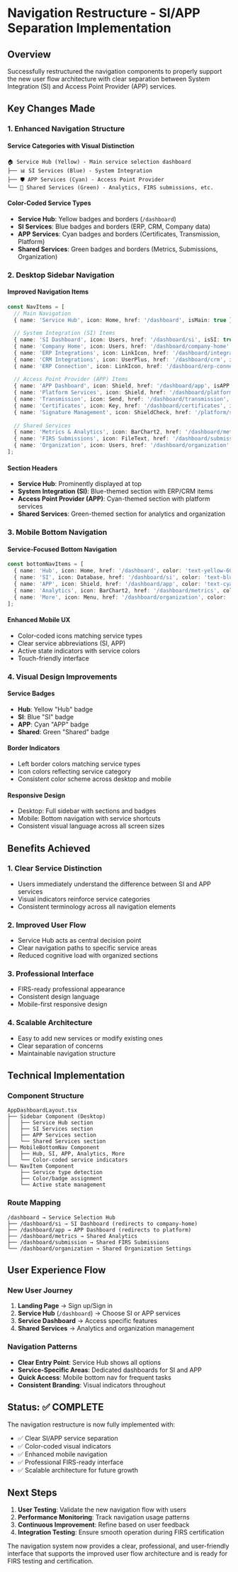 # Navigation Restructure - SI/APP Separation Implementation

## Overview

Successfully restructured the navigation components to properly support the new user flow architecture with clear separation between System Integration (SI) and Access Point Provider (APP) services.

## Key Changes Made

### 1. **Enhanced Navigation Structure**

#### **Service Categories with Visual Distinction**
```
🏠 Service Hub (Yellow) - Main service selection dashboard
├── 📊 SI Services (Blue) - System Integration
├── 🛡️ APP Services (Cyan) - Access Point Provider  
└── 🤝 Shared Services (Green) - Analytics, FIRS submissions, etc.
```

#### **Color-Coded Service Types**
- **Service Hub**: Yellow badges and borders (`/dashboard`)
- **SI Services**: Blue badges and borders (ERP, CRM, Company data)
- **APP Services**: Cyan badges and borders (Certificates, Transmission, Platform)
- **Shared Services**: Green badges and borders (Metrics, Submissions, Organization)

### 2. **Desktop Sidebar Navigation**

#### **Improved Navigation Items**
```typescript
const NavItems = [
  // Main Navigation
  { name: 'Service Hub', icon: Home, href: '/dashboard', isMain: true },
  
  // System Integration (SI) Items
  { name: 'SI Dashboard', icon: Users, href: '/dashboard/si', isSI: true },
  { name: 'Company Home', icon: Users, href: '/dashboard/company-home', isSI: true },
  { name: 'ERP Integrations', icon: LinkIcon, href: '/dashboard/integrations', isSI: true },
  { name: 'CRM Integrations', icon: UserPlus, href: '/dashboard/crm', isSI: true },
  { name: 'ERP Connection', icon: LinkIcon, href: '/dashboard/erp-connection', isSI: true },
  
  // Access Point Provider (APP) Items
  { name: 'APP Dashboard', icon: Shield, href: '/dashboard/app', isAPP: true },
  { name: 'Platform Services', icon: Shield, href: '/dashboard/platform', isAPP: true },
  { name: 'Transmission', icon: Send, href: '/dashboard/transmission', isAPP: true },
  { name: 'Certificates', icon: Key, href: '/dashboard/certificates', isAPP: true },
  { name: 'Signature Management', icon: ShieldCheck, href: '/platform/signature-management', isAPP: true },
  
  // Shared Services
  { name: 'Metrics & Analytics', icon: BarChart2, href: '/dashboard/metrics', isShared: true },
  { name: 'FIRS Submissions', icon: FileText, href: '/dashboard/submission', isShared: true },
  { name: 'Organization', icon: Users, href: '/dashboard/organization', isShared: true },
];
```

#### **Section Headers**
- **Service Hub**: Prominently displayed at top
- **System Integration (SI)**: Blue-themed section with ERP/CRM items
- **Access Point Provider (APP)**: Cyan-themed section with platform services
- **Shared Services**: Green-themed section for analytics and organization

### 3. **Mobile Bottom Navigation**

#### **Service-Focused Bottom Navigation**
```typescript
const bottomNavItems = [
  { name: 'Hub', icon: Home, href: '/dashboard', color: 'text-yellow-600' },
  { name: 'SI', icon: Database, href: '/dashboard/si', color: 'text-blue-600' },
  { name: 'APP', icon: Shield, href: '/dashboard/app', color: 'text-cyan-600' },
  { name: 'Analytics', icon: BarChart2, href: '/dashboard/metrics', color: 'text-green-600' },
  { name: 'More', icon: Menu, href: '/dashboard/organization', color: 'text-gray-600' },
];
```

#### **Enhanced Mobile UX**
- Color-coded icons matching service types
- Clear service abbreviations (SI, APP)
- Active state indicators with service colors
- Touch-friendly interface

### 4. **Visual Design Improvements**

#### **Service Badges**
- **Hub**: Yellow "Hub" badge
- **SI**: Blue "SI" badge  
- **APP**: Cyan "APP" badge
- **Shared**: Green "Shared" badge

#### **Border Indicators**
- Left border colors matching service types
- Icon colors reflecting service category
- Consistent color scheme across desktop and mobile

#### **Responsive Design**
- Desktop: Full sidebar with sections and badges
- Mobile: Bottom navigation with service shortcuts
- Consistent visual language across all screen sizes

## Benefits Achieved

### 1. **Clear Service Distinction**
- Users immediately understand the difference between SI and APP services
- Visual indicators reinforce service categories
- Consistent terminology across all navigation elements

### 2. **Improved User Flow**
- Service Hub acts as central decision point
- Clear navigation paths to specific service areas
- Reduced cognitive load with organized sections

### 3. **Professional Interface**
- FIRS-ready professional appearance
- Consistent design language
- Mobile-first responsive design

### 4. **Scalable Architecture**
- Easy to add new services or modify existing ones
- Clear separation of concerns
- Maintainable navigation structure

## Technical Implementation

### **Component Structure**
```
AppDashboardLayout.tsx
├── Sidebar Component (Desktop)
│   ├── Service Hub section
│   ├── SI Services section  
│   ├── APP Services section
│   └── Shared Services section
├── MobileBottomNav Component
│   ├── Hub, SI, APP, Analytics, More
│   └── Color-coded service indicators
└── NavItem Component
    ├── Service type detection
    ├── Color/badge assignment
    └── Active state management
```

### **Route Mapping**
```
/dashboard → Service Selection Hub
├── /dashboard/si → SI Dashboard (redirects to company-home)
├── /dashboard/app → APP Dashboard (redirects to platform)
├── /dashboard/metrics → Shared Analytics
├── /dashboard/submission → Shared FIRS Submissions
└── /dashboard/organization → Shared Organization Settings
```

## User Experience Flow

### **New User Journey**
1. **Landing Page** → Sign up/Sign in
2. **Service Hub** (`/dashboard`) → Choose SI or APP services
3. **Service Dashboard** → Access specific features
4. **Shared Services** → Analytics and organization management

### **Navigation Patterns**
- **Clear Entry Point**: Service Hub shows all options
- **Service-Specific Areas**: Dedicated dashboards for SI and APP
- **Quick Access**: Mobile bottom nav for frequent tasks
- **Consistent Branding**: Visual indicators throughout

## Status: ✅ COMPLETE

The navigation restructure is now fully implemented with:
- ✅ Clear SI/APP service separation
- ✅ Color-coded visual indicators
- ✅ Enhanced mobile navigation
- ✅ Professional FIRS-ready interface
- ✅ Scalable architecture for future growth

## Next Steps

1. **User Testing**: Validate the new navigation flow with users
2. **Performance Monitoring**: Track navigation usage patterns
3. **Continuous Improvement**: Refine based on user feedback
4. **Integration Testing**: Ensure smooth operation during FIRS certification

The navigation system now provides a clear, professional, and user-friendly interface that supports the improved user flow architecture and is ready for FIRS testing and certification.